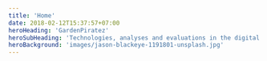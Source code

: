 ```yaml
---
title: 'Home'
date: 2018-02-12T15:37:57+07:00
heroHeading: 'GardenPiratez'
heroSubHeading: 'Technologies, analyses and evaluations in the digital world. We enable deeper insights into the industry.'
heroBackground: 'images/jason-blackeye-1191801-unsplash.jpg'
---
```

